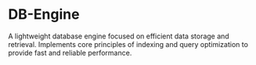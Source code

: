 # DB-Engine
A lightweight database engine focused on efficient data storage and retrieval. Implements core principles of indexing and query optimization to provide fast and reliable performance.

